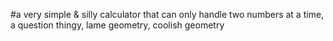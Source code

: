 #a very simple & silly calculator that can only handle two numbers at a time, a question thingy, lame geometry, coolish geometry
